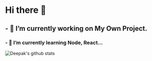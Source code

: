 # Hi there 👋

## - 🔭 I’m currently working on **My Own Project**.

### - 🌱 I’m currently learning Node, React...

![Deepak's github stats](https://github-readme-stats.vercel.app/api?username=delta12kilo&show_icons=true&theme=radical)
<!--
**delta12kilo/delta12kilo** is a ✨ _special_ ✨ repository because its `README.md` (this file) appears on your GitHub profile.

Here are some ideas to get you started:

- 🔭 I’m currently working on ...
- 🌱 I’m currently learning ...
- 👯 I’m looking to collaborate on ...
- 🤔 I’m looking for help with ...
- 💬 Ask me about ...
- 📫 How to reach me: ...
- 😄 Pronouns: ...
- ⚡ Fun fact: ...
-->
